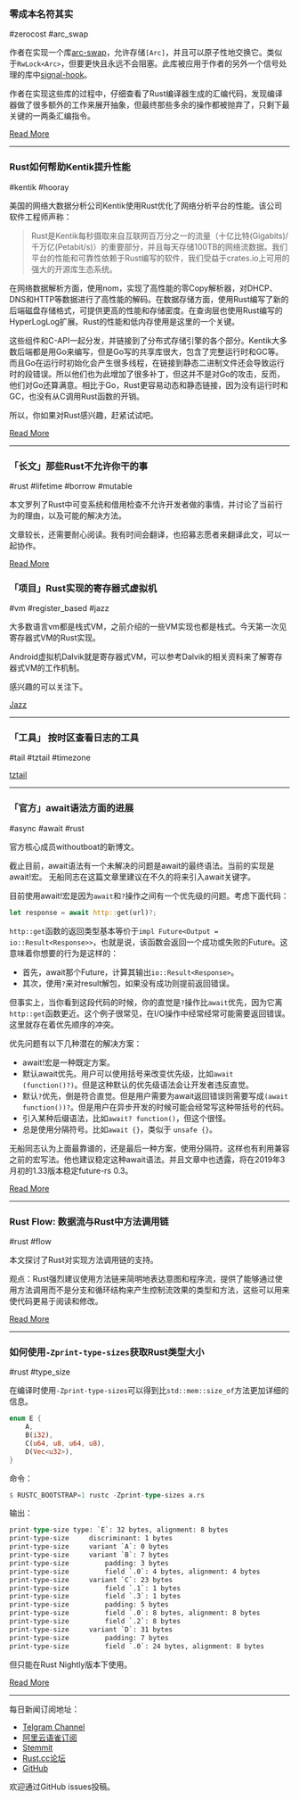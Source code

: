 ### 零成本名符其实

#zerocost #arc_swap

作者在实现一个库[arc-swap](https://github.com/vorner/arc-swap)，允许存储`[Arc]`，并且可以原子性地交换它。类似于`RwLock<Arc>`，但要更快且永远不会阻塞。此库被应用于作者的另外一个信号处理的库中[signal-hook](https://github.com/vorner/signal-hook)。

作者在实现这些库的过程中，仔细查看了Rust编译器生成的汇编代码，发现编译器做了很多额外的工作来展开抽象，但最终那些多余的操作都被抛弃了，只剩下最关键的一两条汇编指令。

[Read More](https://vorner.github.io/2018/11/11/truly-zero-cost.html)

---

### Rust如何帮助Kentik提升性能

#kentik #hooray

美国的网络大数据分析公司Kentik使用Rust优化了网络分析平台的性能。该公司软件工程师声称：

> Rust是Kentik每秒摄取来自互联网百万分之一的流量（十亿比特(Gigabits)/千万亿(Petabit/s)）的重要部分，并且每天存储100TB的网络流数据。我们平台的性能和可靠性依赖于Rust编写的软件，我们受益于crates.io上可用的强大的开源库生态系统。

在网络数据解析方面，使用nom，实现了高性能的零Copy解析器，对DHCP、DNS和HTTP等数据进行了高性能的解码。在数据存储方面，使用Rust编写了新的后端磁盘存储格式，可提供更高的性能和存储密度。在查询层也使用Rust编写的HyperLogLog扩展。Rust的性能和低内存使用是这里的一个关键。

这些组件和C-API一起分发，并链接到了分布式存储引擎的各个部分。Kentik大多数后端都是用Go来编写，但是Go写的共享库很大，包含了完整运行时和GC等。而且Go在运行时初始化会产生很多线程，在链接到静态二进制文件还会导致运行时的段错误。所以他们也为此增加了很多补丁，但这并不是对Go的攻击，反而，他们对Go还算满意。相比于Go，Rust更容易动态和静态链接，因为没有运行时和GC，也没有从C调用Rust函数的开销。

所以，你如果对Rust感兴趣，赶紧试试吧。

[Read More](https://www.kentik.com/blog/under-the-hood-how-rust-helps-keep-kentik's-performance-on-high/)

---

### 「长文」那些Rust不允许你干的事

#rust #lifetime #borrow #mutable

本文罗列了Rust中可变系统和借用检查不允许开发者做的事情，并讨论了当前行为的理由，以及可能的解决方法。

文章较长，还需要耐心阅读。我有时间会翻译，也招募志愿者来翻译此文，可以一起协作。

[Read More](https://medium.com/@GolDDranks/things-rust-doesnt-let-you-do-draft-f596a3c740a5)

### 「项目」Rust实现的寄存器式虚拟机 

#vm #register_based #jazz

大多数语言vm都是栈式VM，之前介绍的一些VM实现也都是栈式。今天第一次见寄存器式VM的Rust实现。

Android虚拟机Dalvik就是寄存器式VM，可以参考Dalvik的相关资料来了解寄存器式VM的工作机制。

感兴趣的可以关注下。

[Jazz](https://github.com/playXE/Jazz)

---

### 「工具」 按时区查看日志的工具

#tail #tztail #timezone

[tztail](https://github.com/thecasualcoder/tztail)

---

### 「官方」await语法方面的进展

#async #await #rust

官方核心成员withoutboat的新博文。

截止目前，await语法有一个未解决的问题是await的最终语法。当前的实现是await!宏。 无船同志在这篇文章里建议在不久的将来引入await关键字。

目前使用await!宏是因为`await`和`?`操作之间有一个优先级的问题。考虑下面代码：

```rust
let response = await http::get(url)?;
```

`http::get`函数的返回类型基本等价于`impl Future<Output = io::Result<Response>>`，也就是说，该函数会返回一个成功或失败的Future。这意味着你想要的行为是这样的：

- 首先，await那个Future，计算其输出`io::Result<Response>`。
- 其次，使用`?`来对result解包，如果没有成功则提前返回错误。

但事实上，当你看到这段代码的时候，你的直觉是`?`操作比`await`优先，因为它离`http::get`函数更近。这个例子很常见，在I/O操作中经常经常可能需要返回错误。这里就存在着优先顺序的冲突。

优先问题有以下几种潜在的解决方案：

- await!宏是一种既定方案。
- 默认await优先。用户可以使用括号来改变优先级，比如`await (function()?)`。但是这种默认的优先级语法会让开发者违反直觉。
- 默认`?`优先，倒是符合直觉。但是用户需要为await返回错误则需要写成`(await function())?`。但是用户在异步开发的时候可能会经常写这种带括号的代码。
- 引入某种后缀语法，比如`await? function()`，但这个很怪。
- 总是使用分隔符号。比如`await {}`，类似于 `unsafe {}`。

无船同志认为上面最靠谱的，还是最后一种方案，使用分隔符。这样也有利用兼容之前的宏写法。他也建议稳定这种await语法。并且文章中也透露，将在2019年3月初的1.33版本稳定future-rs 0.3。

[Read More](https://boats.gitlab.io/blog/post/await-syntax/)

---

### Rust Flow: 数据流与Rust中方法调用链

#rust #flow

本文探讨了Rust对实现方法调用链的支持。

观点：Rust强烈建议使用方法链来简明地表达意图和程序流，提供了能够通过使用方法调用而不是分支和循环结构来产生控制流效果的类型和方法，这些可以用来使代码更易于阅读和修改。

[Read More](https://myrrlyn.net/blog/misc/rust-flow)

---

### 如何使用`-Zprint-type-sizes`获取Rust类型大小

#rust #type_size

在编译时使用`-Zprint-type-sizes`可以得到比`std::mem::size_of`方法更加详细的信息。

```rust
enum E {
    A,
    B(i32),
    C(u64, u8, u64, u8),
    D(Vec<u32>),
}
```

命令：

```rust
$ RUSTC_BOOTSTRAP=1 rustc -Zprint-type-sizes a.rs
```

输出：

```rust
print-type-size type: `E`: 32 bytes, alignment: 8 bytes
print-type-size     discriminant: 1 bytes
print-type-size     variant `A`: 0 bytes
print-type-size     variant `B`: 7 bytes
print-type-size         padding: 3 bytes
print-type-size         field `.0`: 4 bytes, alignment: 4 bytes
print-type-size     variant `C`: 23 bytes
print-type-size         field `.1`: 1 bytes
print-type-size         field `.3`: 1 bytes
print-type-size         padding: 5 bytes
print-type-size         field `.0`: 8 bytes, alignment: 8 bytes
print-type-size         field `.2`: 8 bytes
print-type-size     variant `D`: 31 bytes
print-type-size         padding: 7 bytes
print-type-size         field `.0`: 24 bytes, alignment: 8 bytes
```

但只能在Rust Nightly版本下使用。

[Read More](https://blog.mozilla.org/nnethercote/2018/11/09/how-to-get-the-size-of-rust-types-with-zprint-type-sizes/)

---

每日新闻订阅地址：

- [Telgram Channel](https://t.me/rust_daily_news )
- [阿里云语雀订阅](https://www.yuque.com/chaosbot/rustnews)
- [Stemmit](https://steemit.com/@blackanger)
- [Rust.cc论坛](https://rust.cc)
- [GitHub](https://github.com/RustStudy/rust_daily_news)

欢迎通过GitHub issues投稿。